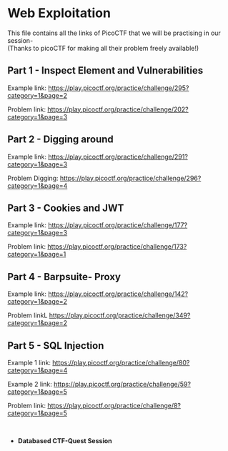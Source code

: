 # Web Exploitation
This file contains all the links of PicoCTF that we will be practising in our session-<br>
(Thanks to picoCTF for making all their problem freely available!)

## Part 1 - Inspect Element and Vulnerabilities
Example link: https://play.picoctf.org/practice/challenge/295?category=1&page=2 

Problem link: https://play.picoctf.org/practice/challenge/202?category=1&page=3

## Part 2 - Digging around 
Example link: https://play.picoctf.org/practice/challenge/291?category=1&page=3

Problem Digging: https://play.picoctf.org/practice/challenge/296?category=1&page=4

## Part 3 - Cookies and JWT 
Example link: https://play.picoctf.org/practice/challenge/177?category=1&page=3

Problem link: https://play.picoctf.org/practice/challenge/173?category=1&page=1

## Part 4 - Barpsuite- Proxy
Example link: https://play.picoctf.org/practice/challenge/142?category=1&page=2

Problem linkL https://play.picoctf.org/practice/challenge/349?category=1&page=2

## Part 5 - SQL Injection
Example 1 link: https://play.picoctf.org/practice/challenge/80?category=1&page=4 

Example 2 link: https://play.picoctf.org/practice/challenge/59?category=1&page=5 

Problem link: https://play.picoctf.org/practice/challenge/8?category=1&page=5

<br>

- **Databased CTF-Quest Session**